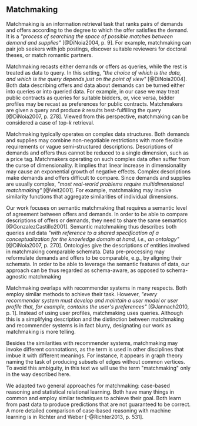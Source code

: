 ## Matchmaking

Matchmaking is an information retrieval task that ranks pairs of demands and offers according to the degree to which the offer satisfies the demand.
It is a *"process of searching the space of possible matches between demand and supplies"* [@DiNoia2004, p. 9].
For example, matchmaking can pair job seekers with job postings, discover suitable reviewers for doctoral theses, or match romantic partners.

<!-- Dual perspective: data vs. query -->

Matchmaking recasts either demands or offers as queries, while the rest is treated as data to query.
In this setting, *"the choice of which is the data, and which is the query depends just on the point of view"* [@DiNoia2004].
Both data describing offers and data about demands can be turned either into queries or into queried data.
For example, in our case we may treat public contracts as queries for suitable bidders, or, vice versa, bidder profiles may be recast as preferences for public contracts.
Matchmakers are given a query and produce $k$ results best-fulfilling the query [@DiNoia2007, p. 278].
Viewed from this perspective, matchmaking can be considered a case of top-$k$ retrieval.

<!-- Complex data -->

Matchmaking typically operates on complex data structures.
Both demands and supplies may combine non-negotiable restrictions with more flexible requirements or vague semi-structured descriptions.
Descriptions of demands and offers thus cannot be reduced to a single dimension, such as a price tag.
Matchmakers operating on such complex data often suffer from the curse of dimensionality.
It implies that linear increase in dimensionality may cause an exponential growth of negative effects.
Complex descriptions make demands and offers difficult to compare.
Since demands and supplies are usually complex, *"most real-world problems require multidimensional matchmaking"* [@Veit2001].
For example, matchmaking may involve similarity functions that aggregate similarities of individual dimensions.

<!-- Semantic matchmaking -->

Our work focuses on semantic matchmaking that requires a semantic level of agreement between offers and demands.
In order to be able to compare descriptions of offers or demands, they need to share the same semantics [@GonzalezCastillo2001].
Semantic matchmaking thus describes both queries and data *"with reference to a shared specification of a conceptualization for the knowledge domain at hand, i.e., an ontology"* [@DiNoia2007, p. 270].
Ontologies give the descriptions of entities involved in matchmaking comparable schemata.
Data pre-processing may reformulate demands and offers to be comparable, e.g., by aligning their schemata.
In order to be able to leverage the semantic features of data, our approach can be thus regarded as schema-aware, as opposed to schema-agnostic matchmaking

<!-- Distinction between matchmaking and recommender systems -->

Matchmaking overlaps with recommender systems in many respects.
Both employ similar methods to achieve their task.
However, *"every recommender system must develop and maintain a user model or user profile that, for example, contains the user's preferences"* [@Jannach2010, p. 1].
Instead of using user profiles, matchmaking uses queries.
Although this is a simplifying description and the distinction between matchmaking and recommender systems is in fact blurry, designating our work as matchmaking is more telling.

<!-- Ambiguity of matchmaking -->

Besides the similarities with recommender systems, matchmaking may invoke different connotations, as the term is used in other disciplines that imbue it with different meanings.
For instance, it appears in graph theory naming the task of producing subsets of edges without common vertices.
To avoid this ambiguity, in this text we will use the term "matchmaking" only in the way described here.

<!--
Calls for tenders are queries.
Matchmaking mediates between offers and demands.
Demand and supply meet

Public contracts ~ history of queries ~ query log

Should we distinguish two phases of matchmaking?
1. Filtering: satisfaction of non-negotiable constraints
2. Ranking: ordering results based on the degree they satisfy the query
-->

<!--
*"Matchmaking is generally defined as the ranking of a set of offers according to a request"* [@Agarwal2005].
*"Matchmaking is an information retrieval task whereby queries (a.k.a. demands) and resources (a.k.a. supplies) are expressed using semi-structured data in the form of advertisements, and task results are ordered (ranked) lists of those resources best fulfilling the query"* [@DiNoia2007, p. 278].
*"the objective of a matchmaking process is to discover best available offers to a given request"* [@DiNoia2007, p. 269]
-->

We adapted two general approaches for matchmaking: case-based reasoning and statistical relational learning.
Both have many things in common and employ similar techniques to achieve their goal.
Both learn from past data to produce predictions that are not guaranteed to be correct.
A more detailed comparison of case-based reasoning with machine learning is in Richter and Weber [-@Richter2013, p. 531].
